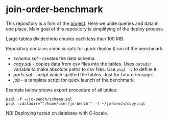 # join-order-benchmark

This repository is a fork of the [project](https://github.com/gregrahn/join-order-benchmark).
Here we unite queries and data in one place.
Main goal of this repository is simplifying of the deploy process.

Large tables divided into chunks each less than 100 MB.

Repository contains some scripts for quick deploy & run of the benchmark:
* *schema.sql* - creates the data schema.
* *copy.sql* - copies data from csv files into the tables. Uses `datadir` variable to make absolute paths to csv files. Use `psql -v` to define it.
* *parts.sql* - script which splitted the tables. Just for future reusage.
* *job* - a template script for quick launch of the benchmark.

Example below shows export procedure of all tables:

```
psql -f ~/jo-bench/schema.sql
psql -vdatadir="'/home/user/jo-bench'" -f ~/jo-bench/copy.sql
```

NB! Deploying tested on database with C-locale.
